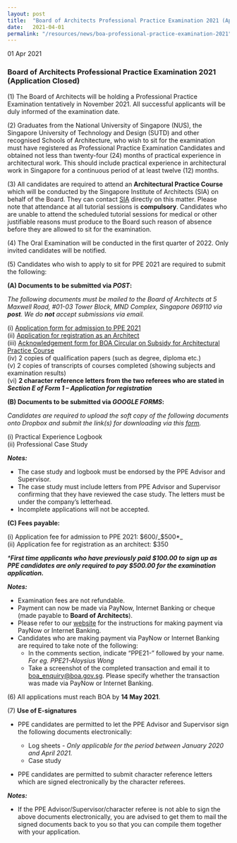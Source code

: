 ```yaml
---
layout: post
title:  "Board of Architects Professional Practice Examination 2021 (Application Closed)"
date:   2021-04-01
permalink: "/resources/news/boa-professional-practice-examination-2021"
---
```

01 Apr 2021

### **Board of Architects Professional Practice Examination 2021 (Application Closed)**

(1) The Board of Architects will be holding a Professional Practice Examination tentatively in November 2021. All successful applicants will be duly informed of the examination date.

(2) Graduates from the National University of Singapore (NUS), the Singapore University of Technology and Design (SUTD) and other recognised Schools of Architecture, who wish to sit for the examination must have registered as Professional Practice Examination Candidates and obtained not less than twenty-four (24) months of practical experience in architectural work. This should include practical experience in architectural work in Singapore for a continuous period of at least twelve (12) months. 

(3) All candidates are required to attend an **Architectural Practice Course** which will be conducted by the Singapore Institute of Architects (SIA) on behalf of the Board.  They can contact [SIA](https://www.sia.org.sg/) directly on this matter. Please note that attendance at all tutorial sessions is **compulsory**. Candidates who are unable to attend the scheduled tutorial sessions for medical or other justifiable reasons must produce to the Board such reason of absence before they are allowed to sit for the examination.

(4) The Oral Examination will be conducted in the first quarter of 2022. Only invited candidates will be notified.

(5) Candidates who wish to apply to sit for PPE 2021 are required to submit the following:

**(A) Documents to be submitted via _POST_:**

_The following documents must be mailed to the Board of Architects at 5 Maxwell Road, #01-03 Tower Block, MND Complex, Singapore 069110 via **post**. We do **not** accept submissions via email._

(i) [Application form for admission to PPE 2021]({{site.baseurl}}/files/Application_form_for_PPE_2021.pdf)<br/> 
(ii) [Application for registration as an Architect]({{site.baseurl}}/files/form_1_application_for_registration.pdf) <br/>
(iii) [Acknowledgement form for BOA Circular on Subsidy for Architectural Practice Course]({{site.baseurl}}/files/BOA_Circular_Subsidy_for_APC_Course_2021.pdf) <br/>
(iv) 2 copies of qualification papers (such as degree, diploma etc.) <br/>
(v) 2 copies of transcripts of courses completed (showing subjects and examination results) <br/>
(vi) **2 character reference letters from the two referees who are stated in _Section E of Form 1 – Application for registration_**

**(B) Documents to be submitted via _GOOGLE FORMS_:**

_Candidates are required to upload the soft copy of the following documents onto Dropbox and submit the link(s) for downloading via this [form](https://forms.gle/XFtL8fGqBDeiLRR89)._

(i) Practical Experience Logbook <br/>
(ii) Professional Case Study 

_**Notes:**_

* The case study and logbook must be endorsed by the PPE Advisor and Supervisor. <br/>
* The case study must include letters from PPE Advisor and Supervisor confirming that they have reviewed the case study. The letters must be under the company’s letterhead. <br/>
* Incomplete applications will not be accepted. 

**(C) Fees payable:**
    
(i) Application fee for admission to PPE 2021: $600/_$500*_<br/>
(ii) Application fee for registration as an architect: $350

_***First time applicants who have previously paid $100.00 to sign up as PPE candidates are only required to pay $500.00 for the examination application.**_ 

_**Notes:**_

* Examination fees are not refundable. <br/>
* Payment can now be made via PayNow, Internet Banking or cheque (made payable to **Board of Architects**).<br/>
* Please refer to our [website](https://www.boa.gov.sg/resources/news/boa-payment-methods) for the instructions for making payment via PayNow or Internet Banking.<br/> 
* Candidates who are making payment via PayNow or Internet Banking are required to take note of the following: <br/>
  * In the comments section, indicate “PPE21-” followed by your name. _For eg. PPE21-Aloysius Wong_<br/> 
  * Take a screenshot of the completed transaction and email it to boa_enquiry@boa.gov.sg. Please specify whether the transaction was made via PayNow or Internet Banking. <br/>

(6) All applications must reach BOA by **14 May 2021**.

(7) **Use of E-signatures**<br/>
* PPE candidates are permitted to let the PPE Advisor and Supervisor sign the following documents electronically: <br/>
  * Log sheets - _Only applicable for the period between January 2020 and April 2021._ <br/>
  * Case study <br/>
  
* PPE candidates are permitted to submit character reference letters which are signed electronically by the character referees. <br/> 

_**Notes:**_
* If the PPE Advisor/Supervisor/character referee is not able to sign the above documents electronically, you are advised to get them to mail the signed documents back to you so that you can compile them together with your application. 


